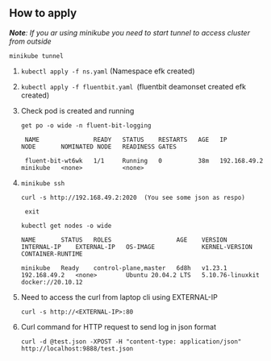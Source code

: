 How to apply
----------------
_**Note**: If you ar using minikube you need to start tunnel to access  cluster from outside_

`minikube tunnel`

1) `kubectl apply -f ns.yaml` (Namespace efk created)

2) `kubectl apply -f fluentbit.yaml `(fluentbit deamonset created efk created)

3) Check pod is created and running

     `get po -o wide -n fluent-bit-logging`
	 
        NAME               READY   STATUS    RESTARTS   AGE   IP             NODE       NOMINATED NODE   READINESS GATES

        fluent-bit-wt6wk   1/1     Running   0          38m   192.168.49.2   minikube   <none>           <none>
	  
4) `minikube ssh	 `

     `curl -s http://192.168.49.2:2020  (You see some json as respo)`

    ` exit`

    `kubectl get nodes -o wide`

       NAME       STATUS   ROLES                  AGE    VERSION   INTERNAL-IP    EXTERNAL-IP   OS-IMAGE             KERNEL-VERSION     CONTAINER-RUNTIME
   
       minikube   Ready    control-plane,master   6d8h   v1.23.1   192.168.49.2   <none>        Ubuntu 20.04.2 LTS   5.10.76-linuxkit   docker://20.10.12


6) Need to access the curl from laptop cli using EXTERNAL-IP

      `curl -s http://<EXTERNAL-IP>:80`


7) Curl command for HTTP request to send log in json format

   `curl -d @test.json -XPOST -H "content-type: application/json" http://localhost:9888/test.json`
